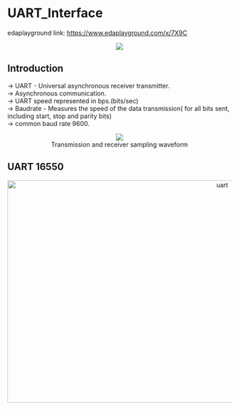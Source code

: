 # UART_Interface
edaplayground link: https://www.edaplayground.com/x/7X9C
<div align="center">
  <image src = "https://github.com/user-attachments/assets/42766639-f7b7-4d0d-8279-9aca0bed53b6">  
</div>  
    
## Introduction
-> UART - Universal asynchronous receiver transmitter.  
-> Asynchronous communication.  
-> UART speed represented in bps.(bits/sec)  
-> Baudrate - Measures the speed of the data transmission( for all bits sent, including start, stop and parity bits)  
-> common baud rate 9600.  
<div align="center">
  <image src = "https://github.com/user-attachments/assets/b6933df7-1a88-41cb-b040-69d381206408">  
</div>  
<div align="center">
  Transmission and receiver sampling waveform
</div>  

## UART 16550
<div align="center">
  <img width="950" height="500" alt="uart" src="https://github.com/user-attachments/assets/fc1d450e-876c-40e0-90a2-56a8e9fb6108" />
</div>  

